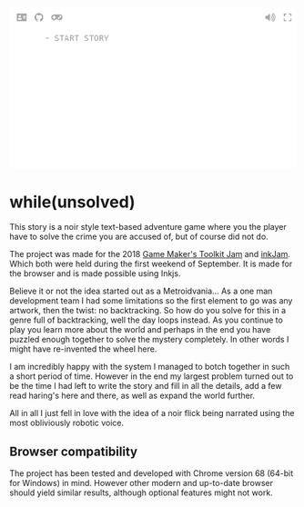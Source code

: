 ![Gameplay gif](gameplay.gif)

# while(unsolved)

This story is a noir style text-based adventure game where you the player have to solve the crime you are accused of, but of course did not do.

The project was made for the 2018 [Game Maker's Toolkit Jam](https://itch.io/jam/gmtk-2018) and [inkJam](https://itch.io/jam/inkjam). Which both were held during the first weekend of September. It is made for the browser and is made possible using Inkjs.

Believe it or not the idea started out as a Metroidvania... As a one man development team I had some limitations so the first element to go was any artwork, then the twist: no backtracking. So how do you solve for this in a genre full of backtracking, well the day loops instead. As you continue to play you learn more about the world and perhaps in the end you have puzzled enough together to solve the mystery completely. In other words I might have re-invented the wheel here.

I am incredibly happy with the system I managed to botch together in such a short period of time. However in the end my largest problem turned out to be the time I had left to write the story and fill in all the details, add a few read haring's here and there, as well as expand the world further.

All in all I just fell in love with the idea of a noir flick being narrated using the most obliviously robotic voice.

## Browser compatibility

The project has been tested and developed with Chrome version 68 (64-bit for Windows) in mind. However other modern and up-to-date browser should yield similar results, although optional features might not work.
